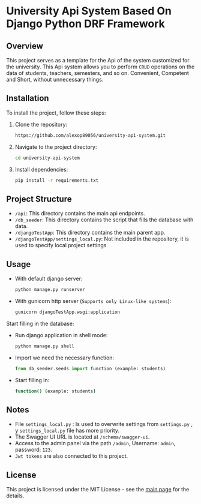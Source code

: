 # University Api System Based On Django Python DRF Framework

## Overview

This project serves as a template for the Api of the system customized for the university. This Api system allows you to perform ``CRUD`` operations on the data of students, teachers, semesters, and so on. Convenient, Competent and Short, without unnecessary things.

## Installation

To install the project, follow these steps:

1. Clone the repository:

   ```bash
   https://github.com/alexop89056/university-api-system.git
2. Navigate to the project directory:
 
    ```bash
    cd university-api-system
3. Install dependencies:
 
    ```bash
    pip install -r requirements.txt

## Project Structure
- ``/api``: This directory contains the main api endpoints.
- ``/db_seeder``: This directory contains the script that fills the database with data.
- ``/djangoTestApp``: This directory contains the main parent app.
- ``/djangoTestApp/settings_local.py``: Not included in the repository, it is used to specify local project settings

## Usage
- With default django server:

   ```bash
   python manage.py runserver
- With gunicorn http server (``Supports only Linux-like systems``):

   ```bash
   gunicorn djangoTestApp.wsgi:application

Start filling in the database: 
- Run django application in shell mode:
    ```bash
    python manage.py shell
- Import we need the necessary function:
    ```python
    from db_seeder.seeds import function (example: students)
- Start filling in:
    ```bash
    function() (example: students)

## Notes
- File ``settings_local.py`` : Is used to overwrite settings from ``settings.py`` , y ``settings_local.py`` file has more priority.
- The Swagger UI URL is located at ``/schema/swagger-ui``.
- Access to the admin panel via the path ``/admin``, Username: ``admin``, password: ``123``.
- ``Jwt tokens`` are also connected to this project.

  
## License
This project is licensed under the MIT License - see the [main page](https://mit-license.org/) for the details.